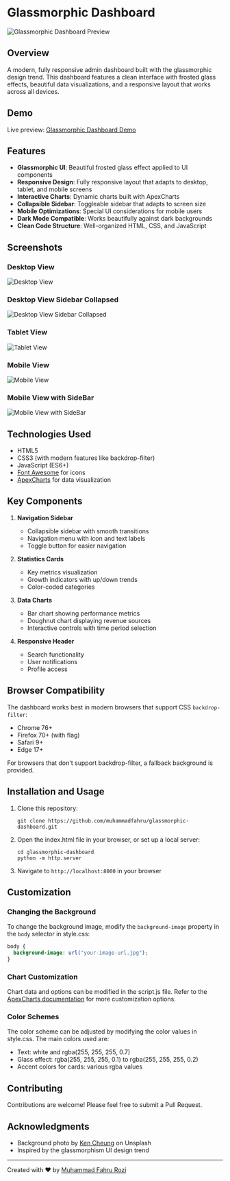 # Glassmorphic Dashboard

![Glassmorphic Dashboard Preview](https://github.com/MuhammadFahru/glassmorphic-dashboard/blob/main/assets/images/Desktop.png)

## Overview

A modern, fully responsive admin dashboard built with the glassmorphic design trend. This dashboard features a clean interface with frosted glass effects, beautiful data visualizations, and a responsive layout that works across all devices.

## Demo

Live preview: [Glassmorphic Dashboard Demo](https://example.com)

## Features

- **Glassmorphic UI**: Beautiful frosted glass effect applied to UI components
- **Responsive Design**: Fully responsive layout that adapts to desktop, tablet, and mobile screens
- **Interactive Charts**: Dynamic charts built with ApexCharts
- **Collapsible Sidebar**: Toggleable sidebar that adapts to screen size
- **Mobile Optimizations**: Special UI considerations for mobile users
- **Dark Mode Compatible**: Works beautifully against dark backgrounds
- **Clean Code Structure**: Well-organized HTML, CSS, and JavaScript

## Screenshots

### Desktop View

![Desktop View](https://github.com/MuhammadFahru/glassmorphic-dashboard/blob/main/assets/images/Desktop.png)

### Desktop View Sidebar Collapsed

![Desktop View Sidebar Collapsed](https://github.com/MuhammadFahru/glassmorphic-dashboard/blob/main/assets/images/Desktop%20Sidebar%20Collapsed.png)

### Tablet View

![Tablet View](https://github.com/MuhammadFahru/glassmorphic-dashboard/blob/main/assets/images/Tablet.png)

### Mobile View

![Mobile View](https://github.com/MuhammadFahru/glassmorphic-dashboard/blob/main/assets/images/Mobile.png)

### Mobile View with SideBar

![Mobile View with SideBar](https://github.com/MuhammadFahru/glassmorphic-dashboard/blob/main/assets/images/Mobile%20Sidebar.png)

## Technologies Used

- HTML5
- CSS3 (with modern features like backdrop-filter)
- JavaScript (ES6+)
- [Font Awesome](https://fontawesome.com/) for icons
- [ApexCharts](https://apexcharts.com/) for data visualization

## Key Components

1. **Navigation Sidebar**

   - Collapsible sidebar with smooth transitions
   - Navigation menu with icon and text labels
   - Toggle button for easier navigation

2. **Statistics Cards**

   - Key metrics visualization
   - Growth indicators with up/down trends
   - Color-coded categories

3. **Data Charts**

   - Bar chart showing performance metrics
   - Doughnut chart displaying revenue sources
   - Interactive controls with time period selection

4. **Responsive Header**
   - Search functionality
   - User notifications
   - Profile access

## Browser Compatibility

The dashboard works best in modern browsers that support CSS `backdrop-filter`:

- Chrome 76+
- Firefox 70+ (with flag)
- Safari 9+
- Edge 17+

For browsers that don't support backdrop-filter, a fallback background is provided.

## Installation and Usage

1. Clone this repository:

   ```
   git clone https://github.com/muhammadfahru/glassmorphic-dashboard.git
   ```

2. Open the index.html file in your browser, or set up a local server:

   ```
   cd glassmorphic-dashboard
   python -m http.server
   ```

3. Navigate to `http://localhost:8000` in your browser

## Customization

### Changing the Background

To change the background image, modify the `background-image` property in the `body` selector in style.css:

```css
body {
  background-image: url("your-image-url.jpg");
}
```

### Chart Customization

Chart data and options can be modified in the script.js file. Refer to the [ApexCharts documentation](https://apexcharts.com/docs/) for more customization options.

### Color Schemes

The color scheme can be adjusted by modifying the color values in style.css. The main colors used are:

- Text: white and rgba(255, 255, 255, 0.7)
- Glass effect: rgba(255, 255, 255, 0.1) to rgba(255, 255, 255, 0.2)
- Accent colors for cards: various rgba values

## Contributing

Contributions are welcome! Please feel free to submit a Pull Request.

## Acknowledgments

- Background photo by [Ken Cheung](https://unsplash.com/photos/tree-on-body-of-water-near-mountains-KonWFWUaAuk) on Unsplash
- Inspired by the glassmorphism UI design trend

---

Created with ❤️ by [Muhammad Fahru Rozi](https://github.com/muhammadfahru)
